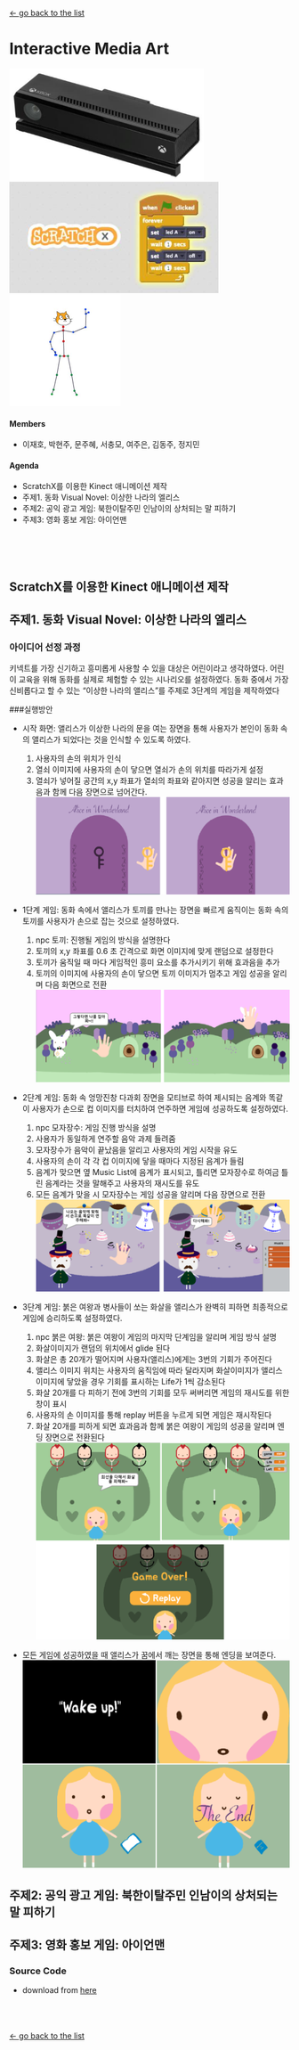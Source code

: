 [← go back to the list](https://HandongHCI.github.io/HCI2018S)

# Interactive Media Art

<img src="img/Kinect.jpg" height="200"><img src="img/ScratchX.jpg" height="200"><img src="img/skeleton.jpg" height="200">

#### Members
- 이재호, 박현주, 문주혜, 서충모, 여주은, 김동주, 정지민

#### Agenda
- ScratchX를 이용한 Kinect 애니메이션 제작
- 주제1. 동화 Visual Novel: 이상한 나라의 엘리스
- 주제2: 공익 광고 게임: 북한이탈주민 인남이의 상처되는 말 피하기
- 주제3: 영화 홍보 게임: 아이언맨


<br><br><br>
## ScratchX를 이용한 Kinect 애니메이션 제작

## 주제1. 동화 Visual Novel: 이상한 나라의 엘리스
### 아이디어 선정 과정
키넥트를 가장 신기하고 흥미롭게 사용할 수 있을 대상은 어린이라고 생각하였다. 어린이 교육을 위해 동화를 실제로 체험할 수 있는 시나리오를 설정하였다. 동화 중에서 가장 신비롭다고 할 수 있는 “이상한 나라의 앨리스”를 주제로 3단계의 게임을 제작하였다

###실행방안
- 시작 화면: 앨리스가 이상한 나라의 문을 여는 장면을 통해 사용자가 본인이 동화 속의 앨리스가 되었다는 것을 인식할 수 있도록 하였다.
	1. 사용자의 손의 위치가 인식
	2. 열쇠 이미지에 사용자의 손이 닿으면 열쇠가 손의 위치를 따라가게 설정
	3. 열쇠가 넣어질 공간의 x,y 좌표가 열쇠의 좌표와 같아지면 성공을 알리는 효과음과 함께 다음 장면으로 넘어간다.
![화면1](img/photo2.png)

- 1단계 게임: 동화 속에서 앨리스가 토끼를 만나는 장면을 빠르게 움직이는 동화 속의 토끼를 사용자가 손으로 잡는 것으로 설정하였다.
	1. npc 토끼: 진행될 게임의 방식을 설명한다
	2. 토끼의 x,y 좌표를 0.6 초 간격으로 화면 이미지에 맞게 랜덤으로 설정한다
	3. 토끼가 움직일 때 마다 게임적인 흥미 요소를 추가시키기 위해 효과음을 추가
	4. 토끼의 이미지에 사용자의 손이 닿으면 토끼 이미지가 멈추고 게임 성공을 알리며 다음 화면으로 전환
![화면2](img/photo3.png)

- 2단계 게임: 동화 속 엉망진창 다과회 장면을 모티브로 하여 제시되는 음계와 똑같이 사용자가 손으로 컵 이미지를 터치하여 연주하면 게임에 성공하도록 설정하였다.
	1. npc 모자장수: 게임 진행 방식을 설명
	2. 사용자가 동일하게 연주할 음악 과제 들려줌
	3. 모자장수가 음악이 끝났음을 알리고 사용자의 게임 시작을 유도
	4. 사용자의 손이 각 각 컵 이미지에 닿을 때마다 지정된 음계가 들림
	5. 음계가 맞으면 옆 Music List에 음계가 표시되고, 틀리면 모자장수로 하여금 틀린 음계라는 것을 말해주고 사용자의 재시도를 유도
	6. 모든 음계가 맞을 시 모자장수는 게임 성공을 알리며 다음 장면으로 전환
![화면3](img/photo4.png)

- 3단계 게임: 붉은 여왕과 병사들이 쏘는 화살을 앨리스가 완벽히 피하면 최종적으로 게임에 승리하도록 설정하였다.
	1. npc 붉은 여왕: 붉은 여왕이 게임의 마지막 단계임을 알리며 게임 방식 설명
	2. 화살이미지가 랜덤의 위치에서 glide 된다
	3. 화살은 총 20개가 떨어지며 사용자(앨리스)에게는 3번의 기회가 주어진다
	4. 앨리스 이미지 위치는 사용자의 움직임에 따라 달라지며 화살이미지가 앨리스 이미지에 닿았을 경우 기회를 표시하는 Life가 1씩 감소된다
	5. 화살 20개를 다 피하기 전에 3번의 기회를 모두 써버리면 게임의 재시도를 위한 창이 표시
	6. 사용자의 손 이미지를 통해 replay 버튼을 누르게 되면 게임은 재시작된다
	7. 화살 20개를 피하게 되면 효과음과 함께 붉은 여왕이 게임의 성공을 알리며 엔딩 장면으로 전환된다
![화면4](img/photo5.png)

- 모든 게임에 성공하였을 때 앨리스가 꿈에서 깨는 장면을 통해 엔딩을 보여준다.
![화면5](img/photo6.png)


## 주제2: 공익 광고 게임: 북한이탈주민 인남이의 상처되는 말 피하기

## 주제3: 영화 홍보 게임: 아이언맨


### Source Code
- download from <a href="https://github.com/HandongHCI/HandongHCI.github.io/tree/master/HCI2018S/MediaArt/download" target="_blank">here</a>



<br><br><br>
[← go back to the list](https://HandongHCI.github.io/HCI2018S)
